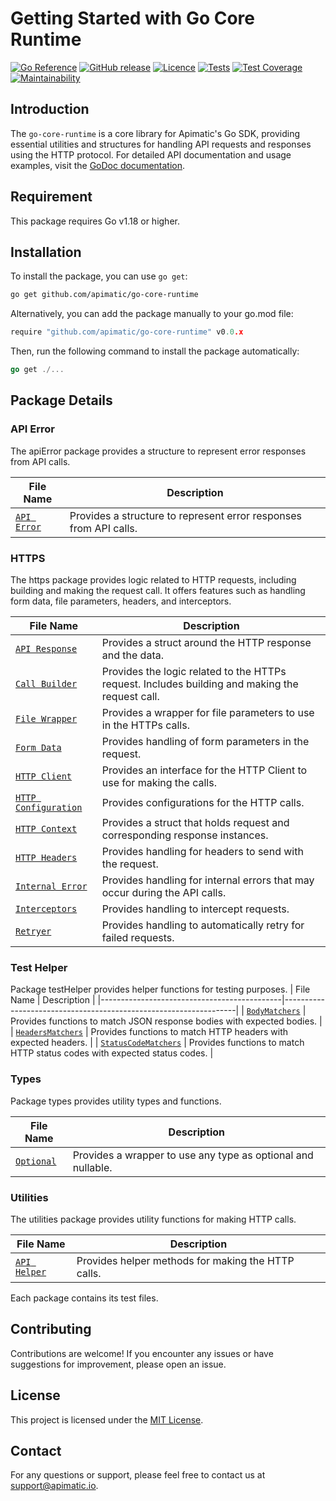 # Getting Started with Go Core Runtime
[![Go Reference](https://pkg.go.dev/badge/github.com/apimatic/go-core-runtime.svg)](https://pkg.go.dev/github.com/apimatic/go-core-runtime)
[![GitHub release](https://img.shields.io/github/v/release/apimatic/go-core-runtime)](https://pkg.go.dev/github.com/apimatic/go-core-runtime?tab=versions)
[![Licence][license-badge]][license-url]
[![Tests][test-badge]][test-url]
[![Test Coverage](https://api.codeclimate.com/v1/badges/2c5a5f8dca8e970ac36e/test_coverage)](https://codeclimate.com/github/apimatic/go-core-runtime/test_coverage)
[![Maintainability](https://api.codeclimate.com/v1/badges/2c5a5f8dca8e970ac36e/maintainability)](https://codeclimate.com/github/apimatic/go-core-runtime/maintainability)

## Introduction

The `go-core-runtime` is a core library for Apimatic's Go SDK, providing essential utilities and structures for handling API requests and responses using the HTTP protocol. For detailed API documentation and usage examples, visit the [GoDoc documentation](https://pkg.go.dev/github.com/apimatic/go-core-runtime).

## Requirement

This package requires Go v1.18 or higher.

## Installation

To install the package, you can use `go get`:

```bash
go get github.com/apimatic/go-core-runtime
```

Alternatively, you can add the package manually to your go.mod file:


```go
require "github.com/apimatic/go-core-runtime" v0.0.x
```
Then, run the following command to install the package automatically:

```go
go get ./...
```

## Package Details 

### API Error
The apiError package provides a structure to represent error responses from API calls.

| File Name                                                                        | Description                                                           |
|-----------------------------------------------------------------------------|-----------------------------------------------------------------------|
| [`API Error`](apiError/apiError.go)   | Provides a structure to represent error responses from API calls.                        |

### HTTPS
The https package provides logic related to HTTP requests, including building and making the request call. It offers features such as handling form data, file parameters, headers, and interceptors.

| File Name                                           | Description                                                                                      |
| --------------------------------------------------- | ------------------------------------------------------------------------------------------------ |
| [`API Response`](https/apiResponse.go)              | Provides a struct around the HTTP response and the data.                                                         |
| [`Call Builder`](https/callBuilder.go)              | Provides the logic related to the HTTPs request. Includes building and making the request call. |
| [`File Wrapper`](https/fileWrapper.go)              | Provides a wrapper for file parameters to use in the HTTPs calls.                               |
| [`Form Data`](https/formData.go)                    | Provides handling of form parameters in the request.                                             |
| [`HTTP Client`](https/httpClient.go)                | Provides an interface for the HTTP Client to use for making the calls.                           |
| [`HTTP Configuration`](https/httpConfiguration.go)  | Provides configurations for the HTTP calls.                                                     |
| [`HTTP Context`](https/httpContext.go)              | Provides a struct that holds request and corresponding response instances.                      |
| [`HTTP Headers`](https/httpHeaders.go)              | Provides handling for headers to send with the request.                                         |
| [`Internal Error`](https/internalError.go)          | Provides handling for internal errors that may occur during the API calls.                                              |
| [`Interceptors`](https/interceptors.go)             | Provides handling to intercept requests.                                                        |
| [`Retryer`](https/retryer.go)                       | Provides handling to automatically retry for failed requests.                                                  |

### Test Helper
Package testHelper provides helper functions for testing purposes.
| File Name                                   | Description                                                      |
|---------------------------------------------|------------------------------------------------------------------|
| [`BodyMatchers`](testHelper/bodyMatchers.go)           | Provides functions to match JSON response bodies with expected bodies.      |
| [`HeadersMatchers`](testHelper/headersMatchers.go)     | Provides functions to match HTTP headers with expected headers.            |
| [`StatusCodeMatchers`](testHelper/statusCodeMatchers.go) | Provides functions to match HTTP status codes with expected status codes.  |

### Types
Package types provides utility types and functions.

| File Name                                                                        | Description                                                           |
|-----------------------------------------------------------------------------|-----------------------------------------------------------------------|
| [`Optional`](types/optional.go)   | Provides a wrapper to use any type as optional and nullable.   


### Utilities
The utilities package provides utility functions for making HTTP calls.

| File Name                                                                        | Description                                                           |
|-----------------------------------------------------------------------------|-----------------------------------------------------------------------|
| [`API Helper`](utilities/apiHelper.go)   | Provides helper methods for making the HTTP calls.                        |


Each package contains its test files.


## Contributing
Contributions are welcome! If you encounter any issues or have suggestions for improvement, please open an issue.

## License
This project is licensed under the [MIT License](LICENSE).


## Contact
For any questions or support, please feel free to contact us at support@apimatic.io.


[license-badge]: https://img.shields.io/badge/licence-MIT-blue
[license-url]: LICENSE
[test-badge]: https://github.com/apimatic/go-core-runtime/actions/workflows/test.yaml/badge.svg
[test-url]: https://github.com/apimatic/go-core-runtime/actions/workflows/test.yaml
